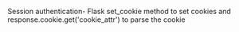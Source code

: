 Session authentication- Flask set_cookie method to set cookies and response.cookie.get('cookie_attr') to parse the cookie
